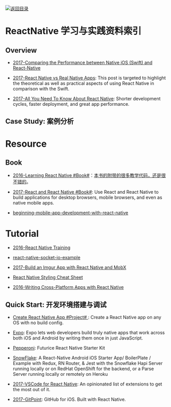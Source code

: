 [![返回目录](https://parg.co/UGo)](https://github.com/wxyyxc1992/Awesome-Links)

# ReactNative 学习与实践资料索引

## Overview

* [2017-Comparing the Performance between Native iOS (Swift) and React-Native](https://medium.com/the-react-native-log/comparing-the-performance-between-native-ios-swift-and-react-native-7b5490d363e2#.azcqq063o)

- [2017-React Native vs Real Native Apps](https://parg.co/U6A): This post is targeted to highlight the theoretical as well as practical aspects of using React Native in comparison with the Swift.

* [2017-All You Need To Know About React Native](https://parg.co/U1R): Shorter development cycles, faster deployment, and great app performance.

## Case Study: 案例分析

# Resource

## Book

* [2016-Learning React Native #Book#](https://www.safaribooksonline.com/library/view/learning-react-native/9781491929049/preface01.html#idp116000)：[本书的附带的很多教学代码，还是很不错的](https://github.com/bonniee/learning-react-native)。

* [2017-React and React Native #Book#](https://parg.co/beh): Use React and React Native to build applications for desktop browsers, mobile browsers, and even as native mobile apps.

* [beginning-mobile-app-development-with-react-native](https://leanpub.com/beginning-mobile-app-development-with-react-native?a=0_dCaHBbnEiR_Uy2Ihm_Wk)

# Tutorial

* [2016-React Native Training](https://unbug.gitbooks.io/react-native-training/content/)

* [react-native-socket-io-example](https://github.com/vinnyoodles/react-native-socket-io-example)

* [2017-Build an Imgur App with React Native and MobX](http://school.shoutem.com/lectures/build-simple-imgur-client-react-native/)

* [React Native Styling Cheat Sheet](https://github.com/vhpoet/react-native-styling-cheat-sheet#text)

- [2016-Writing Cross-Platform Apps with React Native](https://www.infoq.com/articles/react-native-introduction)

## Quick Start: 开发环境搭建与调试

* [Create React Native App #Project# ](http://6me.us/PIszU): Create a React Native app on any OS with no build config.

* [Expo](https://expo.io/): Expo lets web developers build truly native apps that work across both iOS and Android by writing them once in just JavaScript.

* [Pepperoni](https://github.com/futurice/pepperoni-app-kit): Futurice React Native Starter Kit

* [SnowFlake](https://github.com/bartonhammond/snowflake): A React-Native Android iOS Starter App/ BoilerPlate / Example with Redux, RN Router, & Jest with the Snowflake Hapi Server running locally or on RedHat OpenShift for the backend, or a Parse Server running locally or remotely on Heroku

* [2017-VSCode for React Native](https://medium.com/@Kelset/vscode-for-react-native-526ec4a368ce): An opinionated list of extensions to get the most out of it.

* [2017-GitPoint](https://github.com/gitpoint/git-point): GitHub for iOS. Built with React Native.
